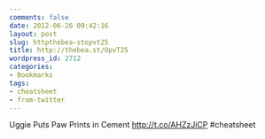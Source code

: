 ```yaml
---
comments: false
date: 2012-06-26 09:42:16
layout: post
slug: httpthebea-stopvt25
title: http://thebea.st/OpvT25
wordpress_id: 2712
categories:
- Bookmarks
tags:
- cheatsheet
- from-twitter
---
```


Uggie Puts Paw Prints in Cement http://t.co/AHZzJiCP #cheatsheet
